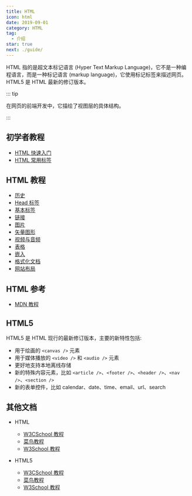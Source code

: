 ```yaml
---
title: HTML
icon: html
date: 2019-09-01
category: HTML
tag:
  - 介绍
star: true
next: ./guide/
---
```


HTML 指的是超文本标记语言 (Hyper Text Markup Language)，它不是一种编程语言，而是一种标记语言 (markup language)，它使用标记标签来描述网页。HTML5 是 HTML 最新的修订版本。

<!-- more -->

::: tip

在网页的前端开发中，它描绘了视图层的具体结构。

:::

## 初学者教程

- [HTML 快速入门](guide/README.md)
- [HTML 常用标签](guide/tag.md)

## HTML 教程

- [历史](intro/history.md)
- [Head 标签](intro/head.md)
- [基本标签](intro/basic.md)
- [链接](intro/link.md)
- [图片](intro/image.md)
- [矢量图形](intro/svg.md)
- [视频与音频](intro/media.md)
- [表格](intro/table.md)
- [嵌入](intro/embed.md)
- [格式化文档](intro/format.md)
- [网站布局](intro/layout.md)

## HTML 参考

- [MDN 教程](https://developer.mozilla.org/zh-CN/docs/learn/HTML)

## HTML5

HTML5 是 HTML 现行的最新修订版本，主要的新特性包括:

- 用于绘画的 `<canvas />` 元素
- 用于媒体播放的 `<video />` 和 `<audio />` 元素
- 更好地支持本地离线存储
- 新的特殊内容元素，比如 `<article />`、`<footer />`、`<header />`、`<nav />`、`<section />`
- 新的表单控件，比如 calendar、date、time、email、url、search

## 其他文档 <Badge text="不建议" type="warn" />

- HTML
  - [W3CSchool 教程](https://www.w3cschool.cn/html/)
  - [菜鸟教程](https://www.runoob.com/html/html-tutorial.html)
  - [W3School 教程](http://www.w3school.com.cn/html/index.asp)

- HTML5
  - [W3CSchool 教程](https://www.w3cschool.cn/html5/)
  - [菜鸟教程](https://www.runoob.com/html/html5-intro.html)
  - [W3School 教程](http://www.w3school.com.cn/html5/index.asp)
